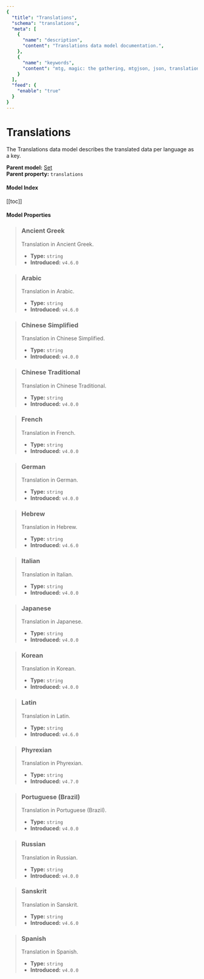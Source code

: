 ```yaml
---
{
  "title": "Translations",
  "schema": "translations",
  "meta": [
    {
      "name": "description",
      "content": "Translations data model documentation.",
    },
    {
      "name": "keywords",
      "content": "mtg, magic: the gathering, mtgjson, json, translations",
    }
  ],
  "feed": {
    "enable": "true"
  }
}
---
```


# Translations

The Translations data model describes the translated data per language as a key.

**Parent model:** [Set](../set/)  
**Parent property:** `translations`  

#### Model Index

<PropertyToggler/>

[[toc]]

#### Model Properties

> ### Ancient Greek  
> Translation in Ancient Greek.  
>
> - **Type:** `string`  
> - **Introduced:** `v4.6.0`

> ### Arabic  
> Translation in Arabic.  
>
> - **Type:** `string`  
> - **Introduced:** `v4.6.0`

> ### Chinese Simplified  
> Translation in Chinese Simplified.  
>
> - **Type:** `string`  
> - **Introduced:** `v4.0.0`

> ### Chinese Traditional  
> Translation in Chinese Traditional.  
>
> - **Type:** `string`  
> - **Introduced:** `v4.0.0`

> ### French  
> Translation in French.  
>
> - **Type:** `string`  
> - **Introduced:** `v4.0.0`

> ### German  
> Translation in German.  
>
> - **Type:** `string`  
> - **Introduced:** `v4.0.0`

> ### Hebrew  
> Translation in Hebrew.  
>
> - **Type:** `string`  
> - **Introduced:** `v4.6.0`

> ### Italian  
> Translation in Italian.  
>
> - **Type:** `string`  
> - **Introduced:** `v4.0.0`

> ### Japanese  
> Translation in Japanese.  
>
> - **Type:** `string`  
> - **Introduced:** `v4.0.0`

> ### Korean  
> Translation in Korean.  
>
> - **Type:** `string`  
> - **Introduced:** `v4.0.0`

> ### Latin  
> Translation in Latin.  
>
> - **Type:** `string`  
> - **Introduced:** `v4.6.0`

> ### Phyrexian  
> Translation in Phyrexian.  
>
> - **Type:** `string`  
> - **Introduced:** `v4.7.0`

> ### Portuguese (Brazil)  
> Translation in Portuguese (Brazil).  
>
> - **Type:** `string`  
> - **Introduced:** `v4.0.0`

> ### Russian  
> Translation in Russian.  
>
> - **Type:** `string`  
> - **Introduced:** `v4.0.0`

> ### Sanskrit  
> Translation in Sanskrit.  
>
> - **Type:** `string`  
> - **Introduced:** `v4.6.0`

> ### Spanish  
> Translation in Spanish.  
>
> - **Type:** `string`  
> - **Introduced:** `v4.0.0`
